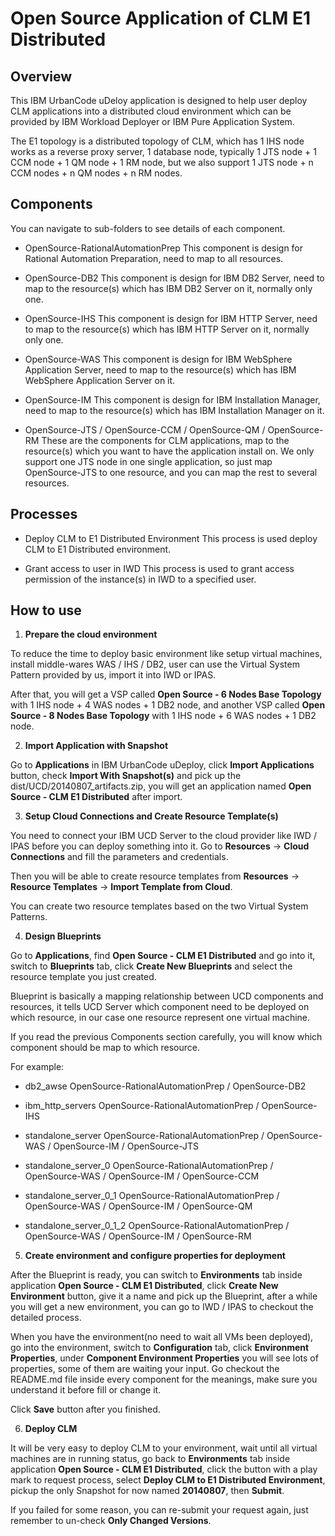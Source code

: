 # Open Source Application of CLM E1 Distributed

## Overview
This IBM UrbanCode uDeloy application is designed to help user deploy CLM applications into a distributed cloud environment which can be provided by IBM Workload Deployer or IBM Pure Application System.

The E1 topology is a distributed topology of CLM, which has 1 IHS node works as a reverse proxy server, 1 database node, typically 1 JTS node + 1 CCM node + 1 QM node + 1 RM node, but we also support 1 JTS node + n CCM nodes +  n QM nodes + n RM nodes.


## Components

You can navigate to sub-folders to see details of each component.

* OpenSource-RationalAutomationPrep
  This component is design for Rational Automation Preparation, need to map to all resources.

* OpenSource-DB2
  This component is design for IBM DB2 Server, need to map to the resource(s) which has IBM DB2 Server on it, normally only one.

* OpenSource-IHS
  This component is design for IBM HTTP Server, need to map to the resource(s) which has IBM HTTP Server on it, normally only one.

* OpenSource-WAS
  This component is design for IBM WebSphere Application Server, need to map to the resource(s) which has IBM WebSphere Application Server on it.

* OpenSource-IM
  This component is design for IBM Installation Manager, need to map to the resource(s) which has IBM Installation Manager on it.

* OpenSource-JTS / OpenSource-CCM / OpenSource-QM / OpenSource-RM
  These are the components for CLM applications, map to the resource(s) which you want to have the application install on. We only support one JTS node in one single application, so just map OpenSource-JTS to one resource, and you can map the rest to several resources.


## Processes

* Deploy CLM to E1 Distributed Environment
  This process is used deploy CLM to E1 Distributed environment.

* Grant access to user in IWD
  This process is used to grant access permission of the instance(s) in IWD to a specified user.


## How to use

1. **Prepare the cloud environment**

  To reduce the time to deploy basic environment like setup virtual machines, install middle-wares WAS / IHS / DB2, user can use the Virtual System Pattern provided by us, import it into IWD or IPAS.

  After that, you will get a VSP called **Open Source - 6 Nodes Base Topology** with 1 IHS node + 4 WAS nodes + 1 DB2 node, and another VSP called **Open Source - 8 Nodes Base Topology** with 1 IHS node + 6 WAS nodes + 1 DB2 node.

2. **Import Application with Snapshot**

  Go to **Applications** in IBM UrbanCode uDeploy, click **Import Applications** button, check **Import With Snapshot(s)** and pick up the dist/UCD/20140807_artifacts.zip, you will get an application named **Open Source - CLM E1 Distributed** after import.

3. **Setup Cloud Connections and Create Resource Template(s)**

  You need to connect your IBM UCD Server to the cloud provider like IWD / IPAS before you can deploy something into it. Go to **Resources** -> **Cloud Connections** and fill the parameters and credentials.

  Then you will be able to create resource templates from **Resources** -> **Resource Templates** -> **Import Template from Cloud**.

  You can create two resource templates based on the two Virtual System Patterns.

4. **Design Blueprints**

  Go to **Applications**, find **Open Source - CLM E1 Distributed** and go into it, switch to **Blueprints** tab, click **Create New Blueprints** and select the resource template you just created.

  Blueprint is basically a mapping relationship between UCD components and resources, it tells UCD Server which component need to be deployed on which resource, in our case one resource represent one virtual machine.

  If you read the previous Components section carefully, you will know which component should be map to which resource.

  For example:

  * db2_awse
    OpenSource-RationalAutomationPrep / OpenSource-DB2

  * ibm_http_servers
    OpenSource-RationalAutomationPrep / OpenSource-IHS

  * standalone_server
    OpenSource-RationalAutomationPrep / OpenSource-WAS / OpenSource-IM / OpenSource-JTS

  * standalone_server_0
    OpenSource-RationalAutomationPrep / OpenSource-WAS / OpenSource-IM / OpenSource-CCM

  * standalone_server_0_1
    OpenSource-RationalAutomationPrep / OpenSource-WAS / OpenSource-IM / OpenSource-QM

  * standalone_server_0_1_2
    OpenSource-RationalAutomationPrep / OpenSource-WAS / OpenSource-IM / OpenSource-RM

5. **Create environment and configure properties for deployment**

  After the Blueprint is ready, you can switch to **Environments** tab inside application **Open Source - CLM E1 Distributed**, click **Create New Environment** button, give it a name and pick up the Blueprint, after a while you will get a new environment, you can go to IWD / IPAS to checkout the detailed process.

  When you have the environment(no need to wait all VMs been deployed), go into the environment, switch to **Configuration** tab, click **Environment Properties**, under **Component Environment Properties** you will see lots of properties, some of them are waiting your input. Go checkout the README.md file inside every component for the meanings, make sure you understand it before fill or change it.

  Click **Save** button after you finished.

6. **Deploy CLM**

  It will be very easy to deploy CLM to your environment, wait until all virtual machines are in running status, go back to **Environments** tab inside application **Open Source - CLM E1 Distributed**, click the button with a play mark to request process, select **Deploy CLM to E1 Distributed Environment**, pickup the only Snapshot for now named **20140807**, then **Submit**.

  If you failed for some reason, you can re-submit your request again, just remember to un-check **Only Changed Versions**.
